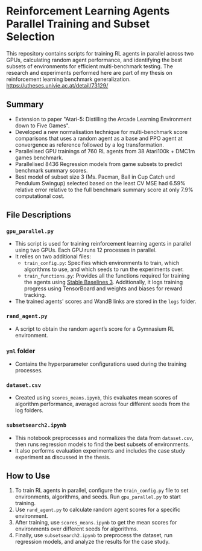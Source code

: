 # Reinforcement Learning Agents Parallel Training and Subset Selection

This repository contains scripts for training RL agents in parallel across two GPUs, calculating random agent performance, and identifying the best subsets of environments for efficient multi-benchmark testing. The research and experiments performed here are part of my thesis on reinforcement learning benchmark generalization. https://utheses.univie.ac.at/detail/73129/

## Summary
- Extension to paper "Atari-5: Distilling the Arcade Learning Environment down to Five Games".
- Developed a new normalisation technique for multi-benchmark score comparisons that uses a random agent as a base and PPO agent at convergence as reference followed by a log transformation.
- Parallelised GPU trainings of 760 RL agents from 38 Atari100k + DMC1m games benchmark.
- Parallelised 8436 Regression models from game subsets to predict benchmark summary scores.
- Best model of subset size 3 (Ms. Pacman, Ball in Cup Catch und Pendulum Swingup) selected based on the least CV MSE had 6.59% relative error relative to the full benchmark summary score at only 7.9% computational cost.

## File Descriptions

### `gpu_parallel.py`
- This script is used for training reinforcement learning agents in parallel using two GPUs. Each GPU runs 12 processes in parallel.
- It relies on two additional files:
  - `train_config.py`: Specifies which environments to train, which algorithms to use, and which seeds to run the experiments over.
  - `train_functions.py`: Provides all the functions required for training the agents using [Stable Baselines 3](https://github.com/DLR-RM/stable-baselines3). Additionally, it logs training progress using TensorBoard and weights and biases for reward tracking.
- The trained agents' scores and WandB links are stored in the `logs` folder.

### `rand_agent.py`
- A script to obtain the random agent’s score for a Gymnasium RL environment.

### `yml` folder
- Contains the hyperparameter configurations used during the training processes.

### `dataset.csv`
- Created using `scores_means.ipynb`, this evaluates mean scores of algorithm performance, averaged across four different seeds from the log folders. 

### `subsetsearch2.ipynb`
- This notebook preprocesses and normalizes the data from `dataset.csv`, then runs regression models to find the best subsets of environments.
- It also performs evaluation experiments and includes the case study experiment as discussed in the thesis.

## How to Use

1. To train RL agents in parallel, configure the `train_config.py` file to set environments, algorithms, and seeds. Run `gpu_parallel.py` to start training.
2. Use `rand_agent.py` to calculate random agent scores for a specific environment.
3. After training, use `scores_means.ipynb` to get the mean scores for environments over different seeds for algorithms. 
4. Finally, use `subsetsearch2.ipynb` to preprocess the dataset, run regression models, and analyze the results for the case study.
